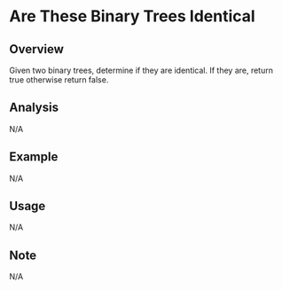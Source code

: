 # Are These Binary Trees Identical

Overview
---
Given two binary trees, determine if they are identical. If they are, return 
true otherwise return false.


Analysis
---
N/A

Example
---
N/A

Usage
---
N/A

Note
---
N/A
